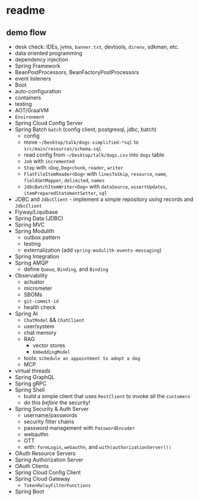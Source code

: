 # readme 

## demo flow  
- desk check: IDEs, jvms, `banner.txt`, devtools, `direnv`, sdkman, etc.
- data oriented programming
- dependency injection 
- Spring Framework 
- BeanPostProcessors, BeanFactoryPostProcessors
- event listeners
- Boot 
- auto-configuration
- containers
- testing
- AOT/GraalVM
- `Environment`
- Spring Cloud Config Server
- Spring Batch  `batch`  (config client, postgresql, jdbc, batch)
	- config
	- move `~/Desktop/talk/dogs-simplified-*sql` to `src/main/resources/schema.sql`
	- read config from `~/Desktop/talk/dogs.csv` into `dogs` table
	- `Job` with `incremented`
	- `Step` with `<Dog,Dog>chunk`, `reader`, `writer` 
	- `FlatFileItemReader<Dog>` with `linesToSkip`, `resource`, `name`, `fieldSetMapper`, `delimited`, `names`
	- `JdbcBatchItemWriter<Dog>` with `dataSource`, `assertUpdates`, `itemPreparedStatementSetter`, `sql` 
- JDBC and `JdbcClient` - implement a simple repository using records and `JdbcClient`
- Flyway/Liquibase
- Spring Data (JDBC)
- Spring MVC
- Spring Modulith 
	- outbox pattern 
	- testing
	- externalization (add `spring-modulith-events-messaging`)
- Spring Integration
- Spring AMQP
	- define `Queue`, `Binding`, and `Binding`
- Observability
	- actuator
	- micrometer
	- SBOMs
	- `git-commit-id`
	- health check
- Spring AI 
	- `ChatModel` && `ChatClient`
	- user/system
	- chat memory
	- RAG
		- vector stores
		- `EmbeddingModel`
	- tools: `schedule an appointment to adopt a dog`
	- MCP
- virtual threads
- Spring GraphQL 
- Spring gRPC 
- Spring Shell 
	- build a simple client that uses `RestClient` to invoke all the `customers`
	- do this _before_ the security! 
- Spring Security & Auth Server
	- username/passwords
	- security filter chains
	- password management with `PasswordEncoder`
	- webauthn 
	- OTT
	- with: `formLogin`, `webauthn`, and `with(authorizationServer())`
- OAuth Resource Servers 
- Spring Authorization Server 
- OAuth Clients 
- Spring Cloud Config Client 
- Spring Cloud Gateway 
	- `TokenRelayFilterFunctions`
- Spring Boot 

